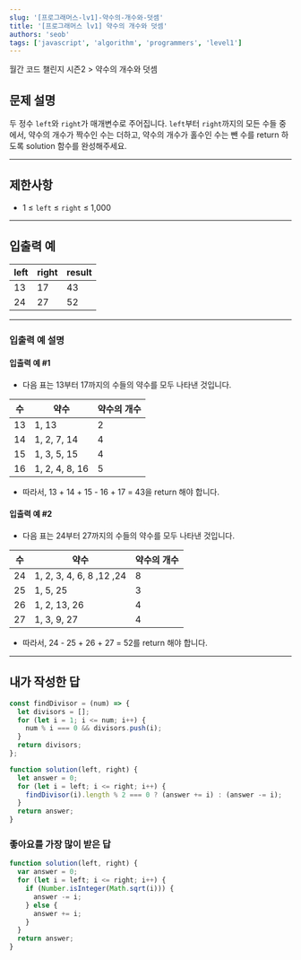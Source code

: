 ```yaml
---
slug: '[프로그래머스-lv1]-약수의-개수와-덧셈'
title: '[프로그래머스 lv1] 약수의 개수와 덧셈'
authors: 'seob'
tags: ['javascript', 'algorithm', 'programmers', 'level1']
---
```


월간 코드 챌린지 시즌2 \> 약수의 개수와 덧셈

## 문제 설명

두 정수 `left`와 `right`가 매개변수로 주어집니다. `left`부터 `right`까지의 모든 수들 중에서, 약수의 개수가 짝수인 수는 더하고, 약수의 개수가 홀수인 수는 뺀 수를 return 하도록 solution 함수를 완성해주세요.

<!--truncate-->

---

## 제한사항

- 1 ≤ `left` ≤ `right` ≤ 1,000

---

## 입출력 예

| left | right | result |
| ---- | ----- | ------ |
| 13   | 17    | 43     |
| 24   | 27    | 52     |

---

### 입출력 예 설명

#### 입출력 예 #1

- 다음 표는 13부터 17까지의 수들의 약수를 모두 나타낸 것입니다.

| 수  | 약수           | 약수의 개수 |
| --- | -------------- | ----------- |
| 13  | 1, 13          | 2           |
| 14  | 1, 2, 7, 14    | 4           |
| 15  | 1, 3, 5, 15    | 4           |
| 16  | 1, 2, 4, 8, 16 | 5           |

- 따라서, 13 + 14 + 15 - 16 + 17 = 43을 return 해야 합니다.

#### 입출력 예 #2

- 다음 표는 24부터 27까지의 수들의 약수를 모두 나타낸 것입니다.

| 수  | 약수                     | 약수의 개수 |
| --- | ------------------------ | ----------- |
| 24  | 1, 2, 3, 4, 6, 8 ,12 ,24 | 8           |
| 25  | 1, 5, 25                 | 3           |
| 26  | 1, 2, 13, 26             | 4           |
| 27  | 1, 3, 9, 27              | 4           |

- 따라서, 24 - 25 + 26 + 27 = 52를 return 해야 합니다.

---

## 내가 작성한 답

```js
const findDivisor = (num) => {
  let divisors = [];
  for (let i = 1; i <= num; i++) {
    num % i === 0 && divisors.push(i);
  }
  return divisors;
};

function solution(left, right) {
  let answer = 0;
  for (let i = left; i <= right; i++) {
    findDivisor(i).length % 2 === 0 ? (answer += i) : (answer -= i);
  }
  return answer;
}
```

### 좋아요를 가장 많이 받은 답

```js
function solution(left, right) {
  var answer = 0;
  for (let i = left; i <= right; i++) {
    if (Number.isInteger(Math.sqrt(i))) {
      answer -= i;
    } else {
      answer += i;
    }
  }
  return answer;
}
```
